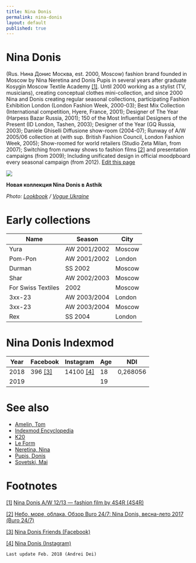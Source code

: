 ```yaml
---
title: Nina Donis
permalink: nina-donis
layout: default
published: true
---
```


# Nina Donis

(Rus. Нина Донис Москва, est. 2000, Moscow) fashion brand founded in Moscow by Nina Neretina and Donis Pupis in several years after graduate Kosygin Moscow Textile Academy <span id="a1">[\[1\]](#f1)</span>. Until 2000 working as a stylist (TV, musicians), creating conceptual clothes mini-collection, and since 2000 Nina and Donis creating regular seasonal collections, participating Fashion Exhibition London (London Fashion Week, 2000-03); Best Mix Collection (International competition, Hyere, France, 2001); Designer of The Year (Harpess Bazar Russia, 2001); 150 of the Most Influential Designers of the Present (ID London, Tashen, 2003); Designer of the Year (GQ Russia, 2003); Daniele Ghiselli Diffusione show-room (2004-07); Runway of A/W 2005/06 collection at (with sup. British Fashion Council, London Fashion Week, 2005); Show-roomed for world retailers (Studio Zeta Milan, from 2007); Switching from runway shows to fashion films <span id="a2">[\[2\]](#f2)</span> and presentation campaigns (from 2009); Including unificated design in official moodpboard every seasonal campaign (from 2012). [Edit this page](http://prose.io/#indexmod/encyclopedia/edit/master/nina-donis.md)

![](https://vogue.ua/media/cache/resolve/inline_990x/uploads/article-inline/fb9/de8/e8e/5a16e8ede8fb9.jpeg)

**Новая коллекция Nina Donis в Asthik**

*Photo: [Lookbook](nina-donis) / [Vogue Ukraine](https://vogue.ua/article/fashion/brend/novaya-kollekciya-nina-donis-v-asthik.html)*

# Early collections

|Name|Season|City|
|-|-|-|
|Yura|AW 2001/2002|Moscow|
|Pom-Pon|AW 2001/2002|London|
|Durman|SS 2002|Moscow|
|Shar|AW 2002/2003|Moscow|
|For Swiss Textiles|2002|Moscow|
|3хх-23|AW 2003/2004|London|
|3хх-23|AW 2003/2004|Moscow|
|Rex|SS 2004|London|

# Nina Donis Indexmod

|Year|Facebook|Instagram|Age|NDI|
|-|-|-|-|-|
|2018|396 <span id="a3">[\[3\]](#f3)</span>|14100 <span id="a4">[\[4\]](#f4)</span>|18|0,268056|
|2019|||19||

# See also

+ [Amelin, Tom](amelin-tom)
+ [Indexmod Encyclopedia](indexmod-encyclopedia)
+ [K20](k20)
+ [Le Form](le-form)
+ [Neretina, Nina](neretina-nina)
+ [Pupis, Donis](pupis-donis)
+ [Sovetski, Mai](sovetski-mai)

# Footnotes

[[1]](#a1) <span id="f1"></span> [Nina Donis A/W 12/13 — fashion film by 4S4R (4S4R)](http://example.net/article)

[[2]](#a2) <span id="f2"></span> [Небо, море, облака. Обзор Buro 24/7: Nina Donis, весна-лето 2017 (Buro 24/7)](http://example.net/article)

[[3]](#a3) <span id="f3"></span> [Nina Donis Friends (Facebook)](https://www.facebook.com/nina.donis/friends)

[[4]](#a4) <span id="f4"></span> [Nina Donis (Instagram)](https://www.instagram.com/nina_donis)

`Last update Feb. 2018 (Andrei Dei)`
